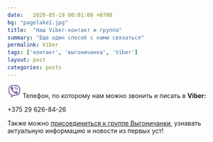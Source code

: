 ```yaml
---
date:   2020-05-19 00:01:00 +0700
bg: "pagelake1.jpg"
title:  "Наш Viber-контакт и группа"
summary: "Еще один способ с нами связаться"  
permalink: Viber
tags: ['контакт', 'выгоничанка', 'Viber']
layout: post
categories: posts
---
```


![Viber icon](/images/viber_small.png) Телефон, по которому нам можно звонить и писать в **Viber:**

+375 29 626-84-26

Также можно [присоединиться к группе Выгоничанки](https://invite.viber.com/?g=B0KzXBciS0tkSQLJb_ep82bEpYwGRxV3), узнавать актуальную информацию и новости из первых уст!
